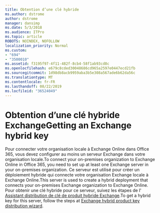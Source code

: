 ```yaml
---
title: Obtention d’une clé hybride
ms.author: dstrome
author: dstrome
manager: dansimp
ms.date: 5/3/2018
ms.audience: ITPro
ms.topic: article
ROBOTS: NOINDEX, NOFOLLOW
localization_priority: Normal
ms.custom:
- "694"
- "3500010"
ms.assetid: f3195f97-4f11-482f-8cb4-58f1ab93cd8c
ms.openlocfilehash: e679c8cded30048686cd965a2597e0447ecd21fb
ms.sourcegitcommit: 1d98db8acb9959aba3b5e308a567ade6b62da56c
ms.translationtype: MT
ms.contentlocale: fr-FR
ms.lasthandoff: 08/22/2019
ms.locfileid: "36524049"
---
```

# <a name="getting-an-exchange-hybrid-key"></a><span data-ttu-id="7442b-102">Obtention d’une clé hybride Exchange</span><span class="sxs-lookup"><span data-stu-id="7442b-102">Getting an Exchange hybrid key</span></span>

<span data-ttu-id="7442b-103">Pour connecter votre organisation locale à Exchange Online dans Office 365, vous devez configurer au moins un serveur Exchange dans votre organisation locale.</span><span class="sxs-lookup"><span data-stu-id="7442b-103">To connect your on-premises organization to Exchange Online in Office 365, you need to set up at least one Exchange server in your on-premises organization.</span></span> <span data-ttu-id="7442b-104">Ce serveur est utilisé pour créer un déploiement hybride qui connecte votre organisation Exchange locale à Exchange Online.</span><span class="sxs-lookup"><span data-stu-id="7442b-104">This server is used to create a hybrid deployment that connects your on-premises Exchange organization to Exchange Online.</span></span> <span data-ttu-id="7442b-105">Pour obtenir une clé hybride pour ce serveur, suivez les étapes de l' [Assistant distribution de clé de produit hybride Exchange](https://aka.ms/hybridkey).</span><span class="sxs-lookup"><span data-stu-id="7442b-105">To get a hybrid key for this server, follow the steps at [Exchange hybrid product key distribution wizard](https://aka.ms/hybridkey).</span></span>
  
